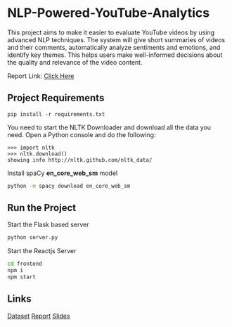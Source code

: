 # NLP-Powered-YouTube-Analytics

This project aims to make it easier to evaluate YouTube videos by using advanced NLP techniques. The system will give short summaries of videos and their comments, automatically analyze sentiments and emotions, and identify key themes. This helps users make well-informed decisions about the quality and relevance of the video content.

Report Link: [Click Here](https://docs.google.com/document/d/1WBjYbMlW2Iq_buCSvS_iXdT2j3Uz7f7lNQM_kZJp7hw/edit?usp=sharing)

## Project Requirements

```
pip install -r requirements.txt
```

You need to start the NLTK Downloader and download all the data you need.
Open a Python console and do the following:

```
>>> import nltk
>>> nltk.download()
showing info http://nltk.github.com/nltk_data/
```

Install spaCy **en_core_web_sm** model

```bash
python -m spacy download en_core_web_sm
```
## Run the Project

Start the Flask based server
```bash
python server.py
```

Start the Reactjs Server
```bash
cd frontend
npm i
npm start
```


## Links

[Dataset](https://docs.google.com/spreadsheets/d/19Ovg-9q9wAAQVc9SHOT6oYHjEuG4deT_lI7yojaJajQ/edit?usp=sharing)
[Report](https://docs.google.com/document/d/1WBjYbMlW2Iq_buCSvS_iXdT2j3Uz7f7lNQM_kZJp7hw/edit?usp=sharing)
[Slides](https://docs.google.com/presentation/d/1sQjjrjBkwPi_WgRv4XcIHdtHa8g8-kIgA3fjDy42N-8/edit?usp=sharing)
